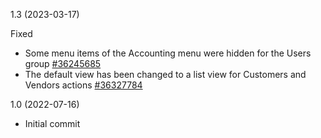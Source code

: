 1.3 (2023-03-17)

Fixed
- Some menu items of the Accounting menu were hidden for the Users group [#36245685](67c522f)
- The default view has been changed to a list view for Customers and Vendors actions [#36327784](8b4404e)

1.0 (2022-07-16)

- Initial commit

